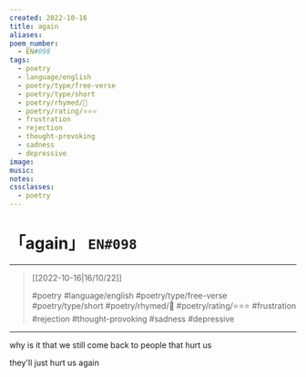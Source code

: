 ```yaml
---
created: 2022-10-16
title: again
aliases:
poem_number:
  - EN#098
tags:
  - poetry
  - language/english
  - poetry/type/free-verse
  - poetry/type/short
  - poetry/rhymed/🔴
  - poetry/rating/⭐⭐⭐
  - frustration
  - rejection
  - thought-provoking
  - sadness
  - depressive
image:
music:
notes:
cssclasses:
  - poetry
---
```

# 「again」 `EN#098`

---

> [[2022-10-16|16/10/22]]
> 
> #poetry 
> #language/english 
> #poetry/type/free-verse #poetry/type/short 
> #poetry/rhymed/🔴 
> #poetry/rating/⭐⭐⭐ 
> #frustration #rejection #thought-provoking #sadness #depressive 

---

why is it
that we still
come back
to people
that hurt us

they'll just
hurt us
again